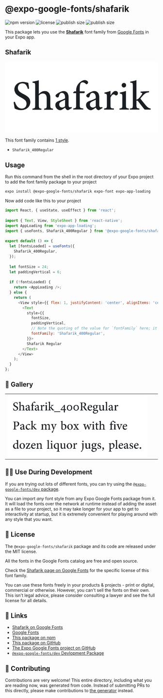 # @expo-google-fonts/shafarik

![npm version](https://flat.badgen.net/npm/v/@expo-google-fonts/shafarik)
![license](https://flat.badgen.net/github/license/expo/google-fonts)
![publish size](https://flat.badgen.net/packagephobia/install/@expo-google-fonts/shafarik)
![publish size](https://flat.badgen.net/packagephobia/publish/@expo-google-fonts/shafarik)

This package lets you use the [**Shafarik**](https://fonts.google.com/specimen/Shafarik) font family from [Google Fonts](https://fonts.google.com/) in your Expo app.

## Shafarik

![Shafarik](./font-family.png)

This font family contains [1 style](#-gallery).

- `Shafarik_400Regular`

## Usage

Run this command from the shell in the root directory of your Expo project to add the font family package to your project
```sh
expo install @expo-google-fonts/shafarik expo-font expo-app-loading
```

Now add code like this to your project
```js
import React, { useState, useEffect } from 'react';

import { Text, View, StyleSheet } from 'react-native';
import AppLoading from 'expo-app-loading';
import { useFonts, Shafarik_400Regular } from '@expo-google-fonts/shafarik';

export default () => {
  let [fontsLoaded] = useFonts({
    Shafarik_400Regular,
  });

  let fontSize = 24;
  let paddingVertical = 6;

  if (!fontsLoaded) {
    return <AppLoading />;
  } else {
    return (
      <View style={{ flex: 1, justifyContent: 'center', alignItems: 'center' }}>
        <Text
          style={{
            fontSize,
            paddingVertical,
            // Note the quoting of the value for `fontFamily` here; it expects a string!
            fontFamily: 'Shafarik_400Regular',
          }}>
          Shafarik Regular
        </Text>
      </View>
    );
  }
};

```

## 🔡 Gallery


||||
|-|-|-|
|![Shafarik_400Regular](./Shafarik_400Regular.ttf.png)||||


## 👩‍💻 Use During Development

If you are trying out lots of different fonts, you can try using the [`@expo-google-fonts/dev` package](https://github.com/expo/google-fonts/tree/master/font-packages/dev#readme).

You can import *any* font style from any Expo Google Fonts package from it. It will load the fonts
over the network at runtime instead of adding the asset as a file to your project, so it may take longer
for your app to get to interactivity at startup, but it is extremely convenient
for playing around with any style that you want.

## 📖 License

The `@expo-google-fonts/shafarik` package and its code are released under the MIT license.

All the fonts in the Google Fonts catalog are free and open source.

Check the [Shafarik page on Google Fonts](https://fonts.google.com/specimen/Shafarik) for the specific license of this font family.

You can use these fonts freely in your products & projects - print or digital, commercial or otherwise. However, you can't sell the fonts on their own. This isn't legal advice, please consider consulting a lawyer and see the full license for all details.

## 🔗 Links

- [Shafarik on Google Fonts](https://fonts.google.com/specimen/Shafarik)
- [Google Fonts](https://fonts.google.com/)
- [This package on npm](https://www.npmjs.com/package/@expo-google-fonts/shafarik)
- [This package on GitHub](https://github.com/expo/google-fonts/tree/master/font-packages/shafarik)
- [The Expo Google Fonts project on GitHub](https://github.com/expo/google-fonts)
- [`@expo-google-fonts/dev` Devlopment Package](https://github.com/expo/google-fonts/tree/master/font-packages/dev)

## 🤝 Contributing

Contributions are very welcome! This entire directory, including what you are reading now, was generated from code. Instead of submitting PRs to this directly, please make contributions to [the generator](https://github.com/expo/google-fonts/tree/master/packages/generator) instead.
